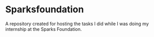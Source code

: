 # Sparksfoundation
A repository created for hosting the tasks I did while I was doing my internship at the Sparks Foundation.
